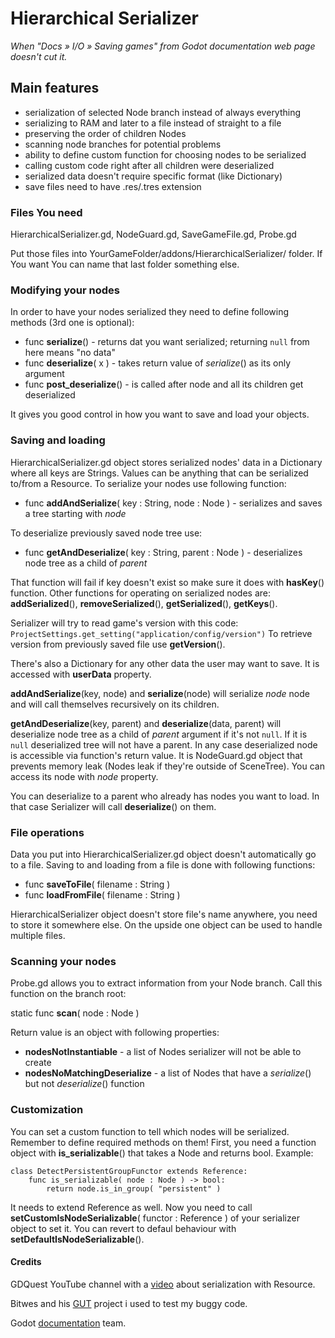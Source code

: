 # Hierarchical Serializer #

*When "Docs » I/O » Saving games" from Godot documentation web page doesn't cut it.*


## Main features

* serialization of selected Node branch instead of always everything
* serializing to RAM and later to a file instead of straight to a file
* preserving the order of children Nodes
* scanning node branches for potential problems
* ability to define custom function for choosing nodes to be serialized
* calling custom code right after all children were deserialized
* serialized data doesn't require specific format (like Dictionary)
* save files need to have .res/.tres extension


### Files You need

HierarchicalSerializer.gd, NodeGuard.gd, SaveGameFile.gd, Probe.gd

Put those files into YourGameFolder/addons/HierarchicalSerializer/ folder. If You want You can name that last folder something else.

### Modifying your nodes
In order to have your nodes serialized they need to define following methods (3rd one is optional):

* func **serialize**()        - returns dat you want serialized; returning `null` from here means "no data"
* func **deserialize**( x )   - takes return value of *serialize*() as its only argument
* func **post_deserialize**() - is called after node and all its children get deserialized

It gives you good control in how you want to save and load your objects.


### Saving and loading

HierarchicalSerializer.gd object stores serialized nodes' data in a Dictionary where all keys are Strings. Values can be anything that can be serialized to/from a Resource.
To serialize your nodes use following function:

* func **addAndSerialize**( key : String, node : Node )   - serializes and saves a tree starting with *node*

To deserialize previously saved node tree use:

* func **getAndDeserialize**( key : String, parent : Node )   - deserializes node tree as a child of *parent*

That function will fail if key doesn't exist so make sure it does with **hasKey**() function.
Other functions for operating on serialized nodes are:
**addSerialized**(), **removeSerialized**(), **getSerialized**(), **getKeys**().

Serializer will try to read game's version with this code:
`ProjectSettings.get_setting("application/config/version")`
To retrieve version from previously saved file use **getVersion**().

There's also a Dictionary for any other data the user may want to save. It is accessed with **userData** property.

**addAndSerialize**(key, node) and **serialize**(node) will serialize *node* node and will call themselves recursively on its children.

**getAndDeserialize**(key, parent) and **deserialize**(data, parent) will deserialize node tree as a child of *parent* argument if it's not `null`. If it is `null` deserialized tree will not have a parent.
In any case deserialized node is accessible via function's return value. It is NodeGuard.gd object that prevents memory leak (Nodes leak if they're outside of SceneTree). You can access its node with *node* property.

You can deserialize to a parent who already has nodes you want to load. In that case Serializer will call **deserialize**() on them.

### File operations

Data you put into HierarchicalSerializer.gd object doesn't automatically go to a file. Saving to and loading from a file is done with following functions:

* func **saveToFile**( filename : String )
* func **loadFromFile**( filename : String )

HierarchicalSerializer object doesn't store file's name anywhere, you need to store it somewhere else. On the upside one object can be used to handle multiple files.

### Scanning your nodes

Probe.gd allows you to extract information from your Node branch. Call this function on the branch root:

static func **scan**( node : Node )

Return value is an object with following properties:

* **nodesNotInstantiable**   - a list of Nodes serializer will not be able to create
* **nodesNoMatchingDeserialize**   - a list of Nodes that have a *serialize*() but not *deserialize*() function

### Customization

You can set a custom function to tell which nodes will be serialized. Remember to define required methods on them!
First, you need a function object with **is_serializable**() that takes a Node and returns bool. Example:
```
class DetectPersistentGroupFunctor extends Reference:
	func is_serializable( node : Node ) -> bool:
		return node.is_in_group( "persistent" )
```
It needs to extend Reference as well. Now you need to call **setCustomIsNodeSerializable**( functor : Reference ) of your serializer object to set it. You can revert to defaul behaviour with **setDefaultIsNodeSerializable**().

#### Credits

GDQuest YouTube channel with a [video](https://www.youtube.com/watch?v=ML-hiNytIqE&t=200s) about serialization with Resource.

Bitwes and his [GUT](https://github.com/bitwes/Gut) project i used to test my buggy code.

Godot [documentation](https://docs.godotengine.org/en/stable/) team.